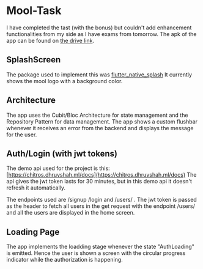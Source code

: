 # Mool-Task
I have completed the tast (with the bonus) but couldn't add enhancement functionalities from my side as I have exams from tomorrow. The apk of the app can be found on [the drive link](https://drive.google.com/drive/folders/1ZxowKuRrlpMb2EofJQhnLH0UGqFwbFV3?usp=sharing).

## SplashScreen
The package used to implement this was [flutter_native_splash](https://pub.dev/packages/flutter_native_splash)
It currently shows the mool logo with a background color.

## Architecture  
The app uses the Cubit/Bloc Architecture for state management and the Repository Pattern for data management.
The app shows a custom flushbar whenever it  receives an error from the backend and displays the message for the user.

## Auth/Login (with jwt tokens)
The demo api used for the project is this: [https://chitros.dhruvshah.ml/docs](https://chitros.dhruvshah.ml/docs)
The api gives the jwt token lasts for 30 minutes, but in this demo api it doesn't refresh it automatically. 

The endpoints used are /signup /login and /users/ .
The jwt token is passed as the header to fetch all users in the get request with the endpoint /users/ and all the users are displayed in the home screen.

## Loading Page 
The app implements the loadding stage whenever the state "AuthLoading" is emitted. Hence the user is shown a screen with the circular progress indicator while the authorization is happening.



